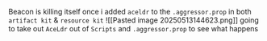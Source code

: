 Beacon is killing itself once i added `aceldr` to the `.aggressor.prop` in both `artifact kit` & `resource kit`
![[Pasted image 20250513144623.png]]
going to take out `AceLdr` out of `Scripts` and `.aggressor.prop` to see what happens
